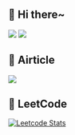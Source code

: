 ## 👋 Hi there~
[![](https://img.shields.io/badge/2024年の目標-red?style=for-the-badge)](https://github.com/mayukoooo/mayukoooo/discussions/2)
[![](https://img.shields.io/badge/学習の記録-lightskyblue?style=for-the-badge)](https://github.com/mayukoooo/mayukoooo/discussions/categories/%E3%83%A1%E3%82%BF%E8%AA%8D%E7%9F%A5)

## 🍰 Airticle
[![](https://img.shields.io/badge/Qiita記事一覧-lawngreen?style=for-the-badge)](https://qiita.com/Mayuko_Yamagishi)

## 🦄 LeetCode
[![Leetcode Stats](https://leetcard.jacoblin.cool/MayukoYamagishi?theme=unicorn&font=ABeeZee&ext=heatmap)](https://leetcode.com/MayukoYamagishi/)
